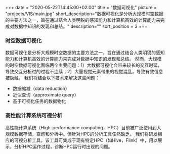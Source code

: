 +++
date = "2020-05-22T14:45:00+02:00"
title = "数据可视化"
picture = "projects/VIS/main.jpg"
short_description="数据可视化是分析大规模时空数据的主要方法之一，旨在通过结合人类明锐的感知能力和计算机高效的计算能力来完成对数据中知识的发现和总结。"
description=""
sort_position = 3
+++
### 时空数据可视化
数据可视化是分析大规模时空数据的主要方法之一，旨在通过结合人类明锐的感知能力和计算机高效的计算能力来完成对数据中知识的发现和总结。
然而，大规模的时空数据可视化面临两个主要问题：1）大数据可视化会带来较长的交互时延，导致交互分析过的过程不连续；2）大量视觉元素带来的视觉混乱，导致有效信息被隐藏。
我们将结合以下技术来解决这些问题：
- 数据缩减（data reduction）
- 近似查询（approximate query）
- 基于可视化任务的数据物化

### 高性能计算系统可视分析
高性能计算系统（High-performance computing，HPC）目前被广泛使用到大规模数据存储，查询和分析中。但针对HPC的分析工具任然缺乏。
我们将研发相应的可视分析工具，该工具可集成于现有特定HPC（如Hive，Flink）中，用以展示，分析HPC运作过程，诊断HPC运行时出现的问题。